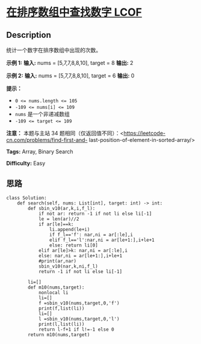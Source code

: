 # [在排序数组中查找数字  LCOF][title]

## Description

统计一个数字在排序数组中出现的次数。

**示例 1:**
            **输入:** nums = [5,7,7,8,8,10], target = 8    **输出:** 2

**示例 2:**
            **输入:** nums = [5,7,7,8,8,10], target = 6    **输出:** 0

**提示：**

  * `0 <= nums.length <= 105`
  * `-109 <= nums[i] <= 109`
  * `nums` 是一个非递减数组
  * `-109 <= target <= 109`

**注意：** 本题与主站 34 题相同（仅返回值不同）：<https://leetcode-cn.com/problems/find-first-and-
last-position-of-element-in-sorted-array/>


**Tags:** Array, Binary Search

**Difficulty:** Easy

## 思路

``` python3
class Solution:
    def search(self, nums: List[int], target: int) -> int:
        def sbin_v10(ar,k,i,f_l):
            if not ar: return -1 if not li else li[-1]
            le = len(ar)//2
            if ar[le]==k:
                li.append(le+i)
                if f_l=='f': nar,ni = ar[:le],i
                elif f_l=='l':nar,ni = ar[le+1:],i+le+1
                else: return li[0]
            elif ar[le]>k: nar,ni = ar[:le],i
            else: nar,ni = ar[le+1:],i+le+1
            #print(ar,nar)
            sbin_v10(nar,k,ni,f_l)
            return -1 if not li else li[-1]

        li=[]
        def m10(nums,target):
            nonlocal li
            li=[]
            f =sbin_v10(nums,target,0,'f')
            print(f,list(li))
            li=[]
            l =sbin_v10(nums,target,0,'l')
            print(l,list(li))
            return l-f+1 if l!=-1 else 0
        return m10(nums,target)        
```

[title]: https://leetcode-cn.com/problems/zai-pai-xu-shu-zu-zhong-cha-zhao-shu-zi-lcof
